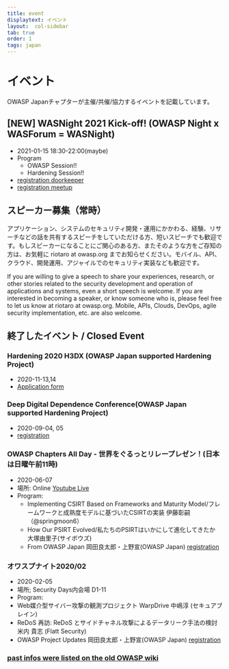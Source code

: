 ```yaml
---
title: event
displaytext: イベント 
layout:  col-sidebar
tab: true
order: 1
tags: japan
---
```


# イベント
OWASP Japanチャプターが主催/共催/協力するイベントを記載しています。

## [NEW] WASNight 2021 Kick-off! (OWASP Night x WASForum = WASNight)
* 2021-01-15 18:30-22:00(maybe)
* Program
    * OWASP Session!!
    * Hardening Session!!
* [registration doorkeeper](https://owasp.doorkeeper.jp/events/116127)
* [registration meetup](https://www.meetup.com/ja-JP/japan-owasp-meetup-group/events/275535039/)

## スピーカー募集（常時）
アプリケーション、システムのセキュリティ開発・運用にかかわる、経験、リサーチなどの話を共有するスピーチをしていただける方、短いスピーチでも歓迎です。もしスピーカーになることにご関心のある方、またそのような方をご存知の方は、お気軽に riotaro at owasp.org までお知らせください。モバイル、API、クラウド、開発運用、アジャイルでのセキュリティ実装なども歓迎です。

If you are willing to give a speech to share your experiences, research, or other stories related to the security development and operation of applications and systems, even a short speech is welcome. If you are interested in becoming a speaker, or know someone who is, please feel free to let us know at riotaro at owasp.org. Mobile, APIs, Clouds, DevOps, agile security implementation, etc. are also welcome.


## 終了したイベント / Closed Event

### Hardening 2020 H3DX (OWASP Japan supported Hardening Project)
* 2020-11-13,14
* [Application form](https://wasforum.jp/hardening-project/hardening-2020-H3DX/) 

### Deep Digital Dependence Conference(OWASP Japan supported Hardening Project) 
* 2020-09-04, 05
* [registration](https://hardening.doorkeeper.jp/events/110009)

### OWASP Chapters All Day - 世界をぐるっとリレープレゼン！(日本は日曜午前11時)
* 2020-06-07
* 場所: Online [Youtube Live](https://www.youtube.com/watch?v=yNqiibMN8nY)
* Program: 
    * Implementing CSIRT Based on Frameworks and Maturity Model/フレームワークと成熟度モデルに基づいたCSIRTの実装 伊藤彰嗣（@springmoon6）
    * How Our PSIRT Evolved/私たちのPSIRTはいかにして進化してきたか 大塚由里子(サイボウズ)
    * From OWASP Japan 岡田良太郎・上野宣(OWASP Japan)
[registration](https://owasp.doorkeeper.jp/events/107496)


### オワスプナイト2020/02 
* 2020-02-05
* 場所; Security Days内会場 D1-11 
* Program: 
 * Web媒介型サイバー攻撃の観測プロジェクト WarpDrive 中嶋淳 (セキュアブレイン)
 * ReDoS 再訪: ReDoS とサイドチャネル攻撃によるデータリーク手法の検討 米内 貴志 (Flatt Security)
 * OWASP Project Updates 岡田良太郎・上野宣(OWASP Japan)
[registration](https://owasp.doorkeeper.jp/events/103020)

### [past infos were listed on the old OWASP wiki](https://wiki.owasp.org/index.php/Japan#tab=NEWS) 

